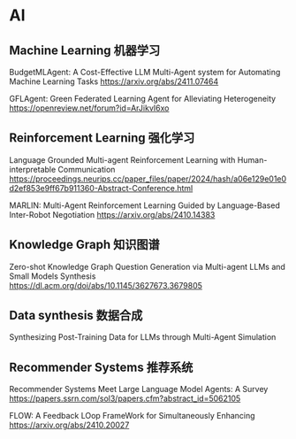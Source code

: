 # AI
## Machine Learning 机器学习
BudgetMLAgent: A Cost-Effective LLM Multi-Agent system for Automating Machine Learning Tasks
https://arxiv.org/abs/2411.07464

GFLAgent: Green Federated Learning Agent for Alleviating Heterogeneity
https://openreview.net/forum?id=ArJikvI6xo

## Reinforcement Learning 强化学习
Language Grounded Multi-agent Reinforcement Learning with Human-interpretable Communication
https://proceedings.neurips.cc/paper_files/paper/2024/hash/a06e129e01e0d2ef853e9ff67b911360-Abstract-Conference.html

MARLIN: Multi-Agent Reinforcement Learning Guided by Language-Based Inter-Robot Negotiation
https://arxiv.org/abs/2410.14383

## Knowledge Graph 知识图谱
Zero-shot Knowledge Graph Question Generation via Multi-agent LLMs and Small Models Synthesis
https://dl.acm.org/doi/abs/10.1145/3627673.3679805

## Data synthesis 数据合成
Synthesizing Post-Training Data for LLMs through Multi-Agent Simulation

## Recommender Systems 推荐系统
Recommender Systems Meet Large Language Model Agents: A Survey
https://papers.ssrn.com/sol3/papers.cfm?abstract_id=5062105

FLOW: A Feedback LOop FrameWork for Simultaneously Enhancing https://arxiv.org/abs/2410.20027
